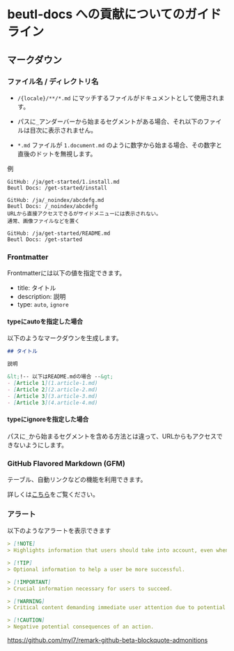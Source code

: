 # beutl-docs への貢献についてのガイドライン

## マークダウン

### ファイル名 / ディレクトリ名

- `/{locale}/**/*.md` にマッチするファイルがドキュメントとして使用されます。

- パスに`_`アンダーバーから始まるセグメントがある場合、それ以下のファイルは目次に表示されません。

- `*.md` ファイルが `1.document.md` のように数字から始まる場合、その数字と直後のドットを無視します。

例
```
GitHub: /ja/get-started/1.install.md
Beutl Docs: /get-started/install

GitHub: /ja/_noindex/abcdefg.md
Beutl Docs: /_noindex/abcdefg
URLから直接アクセスできるがサイドメニューには表示されない。
通常、画像ファイルなどを置く

GitHub: /ja/get-started/README.md
Beutl Docs: /get-started
```

### Frontmatter
Frontmatterには以下の値を指定できます。

- title: タイトル
- description: 説明
- type: `auto`, `ignore`

#### typeにautoを指定した場合
以下のようなマークダウンを生成します。
```md
## タイトル

説明

&lt;!-- 以下はREADME.mdの場合 --&gt;
- [Article 1](1.article-1.md)
- [Article 2](2.article-2.md)
- [Article 3](3.article-3.md)
- [Article 3](4.article-4.md)

```

#### typeにignoreを指定した場合

パスに`_`から始まるセグメントを含める方法とは違って、URLからもアクセスできないようにします。

### GitHub Flavored Markdown (GFM)

テーブル、自動リンクなどの機能を利用できます。

詳しくは[こちら](https://mdxjs.com/guides/gfm/)をご覧ください。

### アラート

以下のようなアラートを表示できます

```md
> [!NOTE]
> Highlights information that users should take into account, even when skimming.

> [!TIP]
> Optional information to help a user be more successful.

> [!IMPORTANT]
> Crucial information necessary for users to succeed.

> [!WARNING]
> Critical content demanding immediate user attention due to potential risks.

> [!CAUTION]
> Negative potential consequences of an action.
```

https://github.com/myl7/remark-github-beta-blockquote-admonitions

